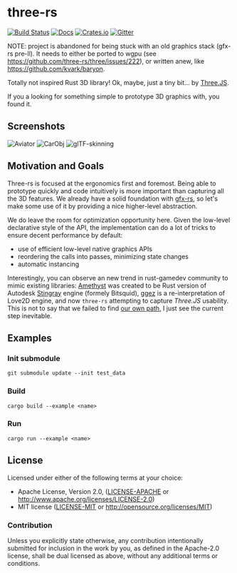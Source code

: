 # three-rs
[![Build Status](https://travis-ci.org/three-rs/three.svg)](https://travis-ci.org/three-rs/three)
[![Docs](https://docs.rs/three/badge.svg)](https://docs.rs/three)
[![Crates.io](https://img.shields.io/crates/v/three.svg?maxAge=2592000)](https://crates.io/crates/three)
[![Gitter](https://badges.gitter.im/kvark/three-rs.svg)](https://gitter.im/three-rs/Lobby?utm_source=badge&utm_medium=badge&utm_campaign=pr-badge)

NOTE: project is abandoned for being stuck with an old graphics stack (gfx-rs pre-ll). It needs to either be ported to wgpu (see https://github.com/three-rs/three/issues/222), or written anew, like https://github.com/kvark/baryon.

Totally not inspired Rust 3D library! Ok, maybe, just a tiny bit... by [Three.JS](http://threejs.org).

If you a looking for something simple to prototype 3D graphics with, you found it.

## Screenshots

![Aviator](examples/aviator/shot.png)
![CarObj](https://raw.githubusercontent.com/three-rs/example-data/5d821bc9647a8db26888f8dd286f318eaabd2a52/obj-car.png)
![glTF-skinning](https://user-images.githubusercontent.com/107301/36550245-d878073e-17c2-11e8-87ca-68299dfff775.png)

## Motivation and Goals

Three-rs is focused at the ergonomics first and foremost. Being able to prototype quickly and code intuitively is more important than capturing all the 3D features. We already have a solid foundation with [gfx-rs](https://github.com/gfx-rs/gfx/tree/pre-ll), so let's make some use of it by providing a nice higher-level abstraction.

We do leave the room for optimization opportunity here. Given the low-level declarative style of the API, the implementation can do a lot of tricks to ensure decent performance by default:
  - use of efficient low-level native graphics APIs
  - reordering the calls into passes, minimizing state changes
  - automatic instancing

Interestingly, you can observe an new trend in rust-gamedev community to mimic existing libraries: [Amethyst](https://github.com/amethyst/amethyst) was created to be Rust version of Autodesk [Stingray](https://www.autodesk.com/products/stingray/overview) engine (formely Bitsquid), [ggez](https://github.com/ggez/ggez) is a re-interpretation of Love2D engine, and now `three-rs` attempting to capture _Three.JS_ usability. This is not to say that we failed to find [our own path](https://users.rust-lang.org/t/game-engine-design-lego-bricks/9151), I just see the current step inevitable.

## Examples

### Init submodule

```
git submodule update --init test_data
```

### Build

```
cargo build --example <name>
```

### Run
```
cargo run --example <name>
```


## License

Licensed under either of the following terms at your choice:
 * Apache License, Version 2.0, ([LICENSE-APACHE](LICENSE-APACHE) or http://www.apache.org/licenses/LICENSE-2.0)
 * MIT license ([LICENSE-MIT](LICENSE-MIT) or http://opensource.org/licenses/MIT)

### Contribution

Unless you explicitly state otherwise, any contribution intentionally submitted
for inclusion in the work by you, as defined in the Apache-2.0 license, shall be
dual licensed as above, without any additional terms or conditions.
	
